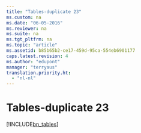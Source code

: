 ```yaml
---
title: "Tables-duplicate 23"
ms.custom: na
ms.date: "06-05-2016"
ms.reviewer: na
ms.suite: na
ms.tgt_pltfrm: na
ms.topic: "article"
ms.assetid: b85b65b2-ce17-459d-95ca-554eb6901177
caps.latest.revision: 4
ms.author: "edupont"
manager: "terryaus"
translation.priority.ht: 
  - "nl-nl"
---
```

# Tables-duplicate 23
[!INCLUDE[bn_tables](../../LocalFunctionalityForMicrosoftDynamicsNav2016/Australia/includes/bn_tables_md.md)]